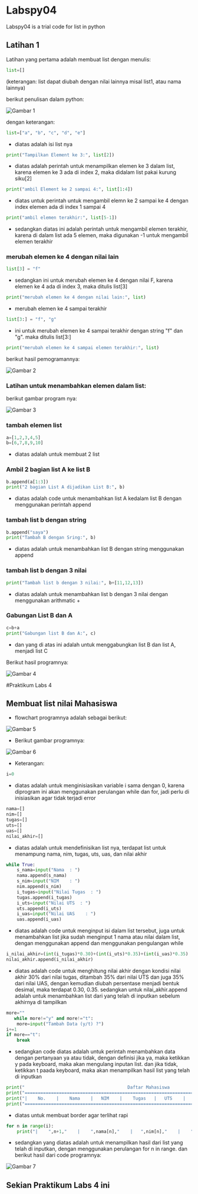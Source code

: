 # Labspy04
Labspy04 is a trial code for list in python


## Latihan 1

Latihan yang pertama adalah membuat list dengan menulis:
```python
list=[] 
```
(keterangan: list dapat diubah dengan nilai lainnya misal list1, atau nama lainnya)

berikut penulisan dalam python:

![Gambar 1](screenshot/list1.png)

dengan keterangan:
```python
list=["a", "b", "c", "d", "e"]
```
- diatas adalah isi list nya

```python
print("Tampilkan Element ke 3:", list[2])
```
- diatas adalah perintah untuk menampilkan elemen ke 3 dalam list, karena elemen ke 3 ada di index 2, maka didalam list pakai kurung siku[2]

```python
print("ambil Element ke 2 sampai 4:", list[1:4]) 
```
- diatas untuk perintah untuk mengambil elemn ke 2 sampai ke 4 dengan index elemen ada di index 1 sampai 4

```python
print("ambil elemen terakhir:", list[5-1])
```
- sedangkan diatas ini adalah perintah untuk mengambil elemen terakhir, karena di dalam list ada 5 elemen, maka digunakan -1 untuk mengambil elemen terakhir


### merubah elemen ke 4 dengan nilai lain
```python
list[3] = "f" 
```
- sedangkan ini untuk merubah elemen ke 4 dengan nilai F, karena elemen ke 4 ada di index 3, maka ditulis list[3]

```python
print("merubah elemen ke 4 dengan nilai lain:", list)
```
- merubah elemen ke 4 sampai terakhir

```python
list[3:] = "f", "g" 
```
- ini untuk merubah elemen ke 4 sampai terakhir dengan string "f" dan "g". maka ditulis list[3:]

```python
print("merubah elemen ke 4 sampai elemen terakhir:", list)
```
berikut hasil pemogramannya:

![Gambar 2](screenshot/hasil_list1.png)


### Latihan untuk menambahkan elemen dalam list:

berikut gambar program nya:

![Gambar 3](screenshot/list2.png)

### tambah elemen list
```python
a=[1,2,3,4,5]
b=[6,7,8,9,10]
```
- diatas adalah untuk membuat 2 list


### Ambil 2 bagian list A ke list B

```python
b.append(a[1:3])
print("2 bagian List A dijadikan List B:", b)
```
- diatas adalah code untuk menambahkan list A kedalam list B dengan menggunakan perintah append

### tambah list b dengan string
```python
b.append("saya")
print("Tambah B dengan Sring:", b)
```
- diatas adalah untuk menambahkan list B dengan string menggunakan append

### tambah list b dengan 3 nilai
```python
print("Tambah list b dengan 3 nilai:", b+[11,12,13])
```
- diatas adalah untuk menambahkan list b dengan 3 nilai dengan menggunakan arithmatic +

### Gabungan List B dan A
```python
c=b+a
print("Gabungan list B dan A:", c)
```
- dan yang di atas ini adalah untuk menggabungkan list B dan list A, menjadi list C

Berikut hasil programnya:

![Gambar 4](screenshot/hasil_list2.png)


#Praktikum Labs 4

## Membuat list nilai Mahasiswa

- flowchart programnya adalah sebagai berikut:

![Gambar 5](screenshot/flowchart_list_nilai_mahasiswa.png)

- Berikut gambar programnya:

![Gambar 6](screenshot/List_Nilia_Mahasiswa1.png)

- Keterangan:
```python
i=0
```
- diatas adalah untuk  menginisiasikan variable i sama dengan 0, karena diprogram ini akan menggunakan perulangan while dan for, jadi perlu di inisiasikan agar tidak terjadi error 

```python
nama=[]
nim=[]
tugas=[]
uts=[]
uas=[]
nilai_akhir=[]
```
- diatas adalah untuk mendefinisikan list nya, terdapat list untuk menampung nama, nim, tugas, uts, uas, dan nilai akhir

```python
while True:
    s_nama=input("Nama  : ")
    nama.append(s_nama)
    s_nim=input("NIM    : ")
    nim.append(s_nim)
    i_tugas=input("Nilai Tugas  : ")
    tugas.append(i_tugas)
    i_uts=input("Nilai UTS  : ")
    uts.append(i_uts)
    i_uas=input("Nilai UAS    : ")
    uas.append(i_uas)
```
- diatas adalah code untuk menginput isi dalam list tersebut, juga untuk menambahkan list jika sudah menginput 1 nama atau nilai dalam list, dengan menggunakan append dan menggunakan pengulangan while

```python
i_nilai_akhir=(int(i_tugas)*0.30)+(int(i_uts)*0.35)+(int(i_uas)*0.35)
nilai_akhir.append(i_nilai_akhir)
```
- diatas adalah code untuk menghitung nilai akhir dengan kondisi nilai akhir 30% dari nilai tugas, ditambah 35% dari nilai UTS dan juga 35% dari nilai UAS, dengan kemudian diubah persentase menjadi bentuk desimal, maka terdapat 0.30, 0.35. sedangkan untuk nilai_akhir.append adalah untuk menambahkan list dari yang telah di inputkan sebelum akhirnya di tampilkan

```python
more=""
   while more!="y" and more!="t":
    more=input("Tambah Data (y/t) ?")
i+=1
if more=="t":
    break
```
- sedangkan code diatas adalah untuk perintah menambahkan data dengan pertanyaan ya atau tidak, dengan definisi jika ya, maka ketikkan y pada keyboard, maka akan mengulang inputan list. dan jika tidak, ketikkan t paada keyboard, maka akan menampilkan hasil list yang telah di inputkan

```python
print("                                       Daftar Mahasiswa                               ")
print("======================================================================================")
print("|    No.    |    Nama    |   NIM    |    Tugas   |   UTS    |    UAS    |    Akhir   |")
print("======================================================================================")
```
- diatas untuk membuat border agar terlihat rapi

```python
for n in range(i):
    print("|    ",n+1,"    |    ",nama[n],"    |   ",nim[n],"    |    ",tugas[n],"   |   ",uts[n],"    |    ",uas[n],"    |    ",nilai_akhir[n],"   |")
```
- sedangkan yang diatas adalah untuk menampilkan hasil dari list yang telah di inputkan, dengan menggunakan perulangan for n in range. dan berikut hasil dari code programnya:

![Gambar 7](screenshot/List_Nilia_Mahasiswa.png)

## Sekian Praktikum Labs 4 ini
